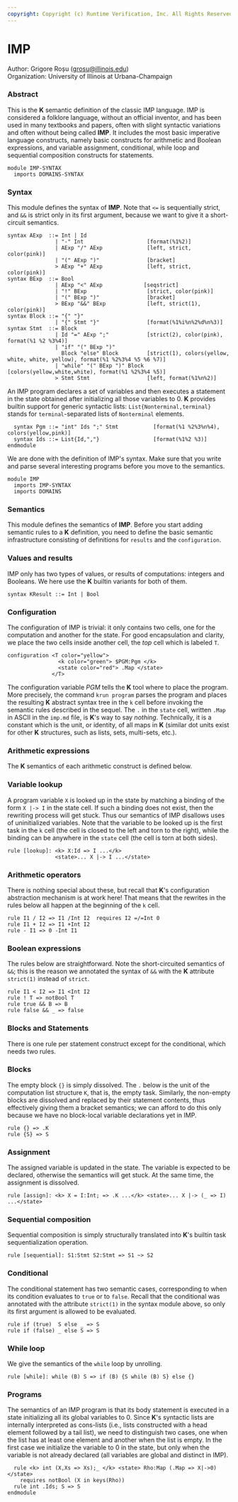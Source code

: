```yaml
---
copyright: Copyright (c) Runtime Verification, Inc. All Rights Reserved.
---
```


# IMP

Author: Grigore Roșu (grosu@illinois.edu)\
Organization: University of Illinois at Urbana-Champaign

### Abstract

This is the **K** semantic definition of the classic IMP language. IMP is
considered a folklore language, without an official inventor, and has been used
in many textbooks and papers, often with slight syntactic variations and often
without being called **IMP**. It includes the most basic imperative language
constructs, namely basic constructs for arithmetic and Boolean expressions, and
variable assignment, conditional, while loop and sequential composition
constructs for statements.

```k
module IMP-SYNTAX
  imports DOMAINS-SYNTAX
```

### Syntax

This module defines the syntax of **IMP**. Note that `<=` is sequentially
strict, and `&&` is strict only in its first argument, because we want to give
it a short-circuit semantics.

```k
syntax AExp  ::= Int | Id
               | "-" Int                    [format(%1%2)]
               | AExp "/" AExp              [left, strict, color(pink)]
               | "(" AExp ")"               [bracket]
               > AExp "+" AExp              [left, strict, color(pink)]
syntax BExp  ::= Bool
               | AExp "<" AExp             [seqstrict]
               | "!" BExp                   [strict, color(pink)]
               | "(" BExp ")"               [bracket]
               > BExp "&&" BExp             [left, strict(1), color(pink)]
syntax Block ::= "{" "}"
               | "{" Stmt "}"               [format(%1%i%n%2%d%n%3)]
syntax Stmt  ::= Block
               | Id "=" AExp ";"            [strict(2), color(pink), format(%1 %2 %3%4)]
               | "if" "(" BExp ")"
                 Block "else" Block         [strict(1), colors(yellow, white, white, yellow), format(%1 %2%3%4 %5 %6 %7)]
               | "while" "(" BExp ")" Block [colors(yellow,white,white), format(%1 %2%3%4 %5)]
               > Stmt Stmt                  [left, format(%1%n%2)]
```

An IMP program declares a set of variables and then executes a statement in the
state obtained after initializing all those variables to 0. **K** provides
builtin support for generic syntactic lists: `List{Nonterminal,terminal}` stands
for `terminal`-separated lists of `Nonterminal` elements.

```k
  syntax Pgm ::= "int" Ids ";" Stmt           [format(%1 %2%3%n%4), colors(yellow,pink)]
  syntax Ids ::= List{Id,","}                 [format(%1%2 %3)]
endmodule
```

We are done with the definition of IMP's syntax. Make sure that you write and
parse several interesting programs before you move to the semantics.

```k
module IMP
  imports IMP-SYNTAX
  imports DOMAINS
```

### Semantics

This module defines the semantics of **IMP**. Before you start adding semantic
rules to a **K** definition, you need to define the basic semantic
infrastructure consisting of definitions for `results` and the `configuration`.

### Values and results

IMP only has two types of values, or results of computations: integers and
Booleans. We here use the **K** builtin variants for both of them.

```k
syntax KResult ::= Int | Bool
```

### Configuration

The configuration of IMP is trivial: it only contains two cells, one for the
computation and another for the state. For good encapsulation and clarity, we
place the two cells inside another cell, the _top_ cell which is labeled `T`.

```k
configuration <T color="yellow">
                <k color="green"> $PGM:Pgm </k>
                <state color="red"> .Map </state>
              </T>
```

The configuration variable _PGM_ tells the **K** tool where to place the
program. More precisely, the command `krun program` parses the program and
places the resulting **K** abstract syntax tree in the `k` cell before invoking
the semantic rules described in the sequel. The `.` in the `state` cell, written
`.Map` in ASCII in the `imp.md` file, is **K**'s way to say _nothing_.
Technically, it is a constant which is the unit, or identity, of all maps in
**K** (similar dot units exist for other **K** structures, such as lists, sets,
multi-sets, etc.).

### Arithmetic expressions

The **K** semantics of each arithmetic construct is defined below.

### Variable lookup

A program variable `X` is looked up in the state by matching a binding of the
form `X |-> I` in the state cell. If such a binding does not exist, then the
rewriting process will get stuck. Thus our semantics of IMP disallows uses of
uninitialized variables. Note that the variable to be looked up is the first
task in the `k` cell (the cell is closed to the left and torn to the right),
while the binding can be anywhere in the `state` cell (the cell is torn at both
sides).

```k
rule [lookup]: <k> X:Id => I ...</k>
               <state>... X |-> I ...</state>
```

### Arithmetic operators

There is nothing special about these, but recall that **K**'s configuration
abstraction mechanism is at work here! That means that the rewrites in the rules
below all happen at the beginning of the `k` cell.

```k
rule I1 / I2 => I1 /Int I2  requires I2 =/=Int 0
rule I1 + I2 => I1 +Int I2
rule - I1 => 0 -Int I1
```

### Boolean expressions

The rules below are straightforward. Note the short-circuited semantics of `&&`;
this is the reason we annotated the syntax of `&&` with the **K** attribute
`strict(1)` instead of `strict`.

```k
rule I1 < I2 => I1 <Int I2
rule ! T => notBool T
rule true && B => B
rule false && _ => false
```

### Blocks and Statements

There is one rule per statement construct except for the conditional, which
needs two rules.

### Blocks

The empty block `{}` is simply dissolved. The `.` below is the unit of the
computation list structure `K`, that is, the empty task. Similarly, the
non-empty blocks are dissolved and replaced by their statement contents, thus
effectively giving them a bracket semantics; we can afford to do this only
because we have no block-local variable declarations yet in IMP.

```k
rule {} => .K
rule {S} => S
```

### Assignment

The assigned variable is updated in the state. The variable is expected to be
declared, otherwise the semantics will get stuck. At the same time, the
assignment is dissolved.

```k
rule [assign]: <k> X = I:Int; => .K ...</k> <state>... X |-> (_ => I) ...</state>
```

### Sequential composition

Sequential composition is simply structurally translated into **K**'s builtin
task sequentialization operation.

```k
rule [sequential]: S1:Stmt S2:Stmt => S1 ~> S2
```

### Conditional

The conditional statement has two semantic cases, corresponding to when its
condition evaluates to `true` or to `false`. Recall that the conditional was
annotated with the attribute `strict(1)` in the syntax module above, so only its
first argument is allowed to be evaluated.

```k
rule if (true)  S else _ => S
rule if (false) _ else S => S
```

### While loop

We give the semantics of the `while` loop by unrolling.

```k
rule [while]: while (B) S => if (B) {S while (B) S} else {}
```

### Programs

The semantics of an IMP program is that its body statement is executed in a
state initializing all its global variables to 0. Since **K**'s syntactic lists
are internally interpreted as cons-lists (i.e., lists constructed with a head
element followed by a tail list), we need to distinguish two cases, one when the
list has at least one element and another when the list is empty. In the first
case we initialize the variable to 0 in the state, but only when the variable is
not already declared (all variables are global and distinct in IMP).

```k
  rule <k> int (X,Xs => Xs);_ </k> <state> Rho:Map (.Map => X|->0) </state>
    requires notBool (X in keys(Rho))
  rule int .Ids; S => S
endmodule
```